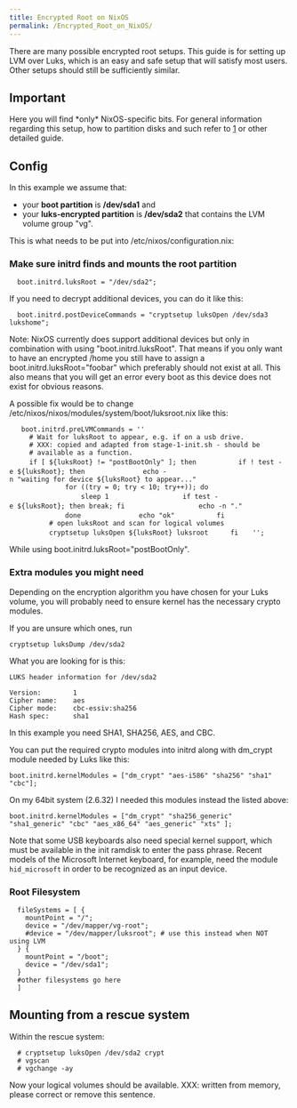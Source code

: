 ```yaml
---
title: Encrypted Root on NixOS
permalink: /Encrypted_Root_on_NixOS/
---
```


There are many possible encrypted root setups. This guide is for setting up LVM over Luks, which is an easy and safe setup that will satisfy most users. Other setups should still be sufficiently similar.

Important
---------

Here you will find \*only\* NixOS-specific bits. For general information regarding this setup, how to partition disks and such refer to [1](http://wiki.archlinux.org/index.php/System_Encryption_with_LUKS_for_dm-crypt) or other detailed guide.

Config
------

In this example we assume that:

-   your **boot partition** is **/dev/sda1** and
-   your **luks-encrypted partition** is **/dev/sda2** that contains the LVM volume group "vg".

This is what needs to be put into /etc/nixos/configuration.nix:

### Make sure initrd finds and mounts the root partition

      boot.initrd.luksRoot = "/dev/sda2";

If you need to decrypt additional devices, you can do it like this:

      boot.initrd.postDeviceCommands = "cryptsetup luksOpen /dev/sda3 lukshome";

Note: NixOS currently does support additional devices but only in combination with using "boot.initrd.luksRoot". That means if you only want to have an encrypted /home you still have to assign a boot.initrd.luksRoot="foobar" which preferably should not exist at all. This also means that you will get an error every boot as this device does not exist for obvious reasons.

A possible fix would be to change /etc/nixos/nixos/modules/system/boot/luksroot.nix like this:

`   boot.initrd.preLVMCommands = ''`
`     # Wait for luksRoot to appear, e.g. if on a usb drive.`
`     # XXX: copied and adapted from stage-1-init.sh - should be`
`     # available as a function.`
`     if [ ${luksRoot} != "postBootOnly" ]; then`
`          if ! test -e ${luksRoot}; then`
`              echo -n "waiting for device ${luksRoot} to appear..."`
`              for ((try = 0; try < 10; try++)); do`
`                  sleep 1`
`                  if test -e ${luksRoot}; then break; fi`
`                  echo -n "."`
`              done`
`              echo "ok"`
`          fi`
`          # open luksRoot and scan for logical volumes`
`          cryptsetup luksOpen ${luksRoot} luksroot`
`     fi`
`   '';`

While using boot.initrd.luksRoot="postBootOnly".

### Extra modules you might need

Depending on the encryption algorithm you have chosen for your Luks volume, you will probably need to ensure kernel has the necessary crypto modules.

If you are unsure which ones, run

    cryptsetup luksDump /dev/sda2

What you are looking for is this:

    LUKS header information for /dev/sda2

    Version:        1
    Cipher name:    aes
    Cipher mode:    cbc-essiv:sha256
    Hash spec:      sha1

In this example you need SHA1, SHA256, AES, and CBC.

You can put the required crypto modules into initrd along with dm_crypt module needed by Luks like this:

    boot.initrd.kernelModules = ["dm_crypt" "aes-i586" "sha256" "sha1" "cbc"];

On my 64bit system (2.6.32) I needed this modules instead the listed above:

    boot.initrd.kernelModules = ["dm_crypt" "sha256_generic" "sha1_generic" "cbc" "aes_x86_64" "aes_generic" "xts" ];

Note that some USB keyboards also need special kernel support, which must be available in the init ramdisk to enter the pass phrase. Recent models of the Microsoft Internet keyboard, for example, need the module `hid_microsoft` in order to be recognized as an input device.

### Root Filesystem

      fileSystems = [ {
        mountPoint = "/";
        device = "/dev/mapper/vg-root";
        #device = "/dev/mapper/luksroot"; # use this instead when NOT using LVM
      } {
        mountPoint = "/boot";
        device = "/dev/sda1";
      }
      #other filesystems go here
      ]

Mounting from a rescue system
-----------------------------

Within the rescue system:

      # cryptsetup luksOpen /dev/sda2 crypt
      # vgscan
      # vgchange -ay

Now your logical volumes should be available. XXX: written from memory, please correct or remove this sentence.